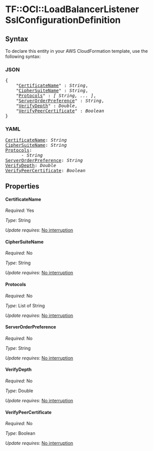 # TF::OCI::LoadBalancerListener SslConfigurationDefinition

## Syntax

To declare this entity in your AWS CloudFormation template, use the following syntax:

### JSON

<pre>
{
    "<a href="#certificatename" title="CertificateName">CertificateName</a>" : <i>String</i>,
    "<a href="#ciphersuitename" title="CipherSuiteName">CipherSuiteName</a>" : <i>String</i>,
    "<a href="#protocols" title="Protocols">Protocols</a>" : <i>[ String, ... ]</i>,
    "<a href="#serverorderpreference" title="ServerOrderPreference">ServerOrderPreference</a>" : <i>String</i>,
    "<a href="#verifydepth" title="VerifyDepth">VerifyDepth</a>" : <i>Double</i>,
    "<a href="#verifypeercertificate" title="VerifyPeerCertificate">VerifyPeerCertificate</a>" : <i>Boolean</i>
}
</pre>

### YAML

<pre>
<a href="#certificatename" title="CertificateName">CertificateName</a>: <i>String</i>
<a href="#ciphersuitename" title="CipherSuiteName">CipherSuiteName</a>: <i>String</i>
<a href="#protocols" title="Protocols">Protocols</a>: <i>
      - String</i>
<a href="#serverorderpreference" title="ServerOrderPreference">ServerOrderPreference</a>: <i>String</i>
<a href="#verifydepth" title="VerifyDepth">VerifyDepth</a>: <i>Double</i>
<a href="#verifypeercertificate" title="VerifyPeerCertificate">VerifyPeerCertificate</a>: <i>Boolean</i>
</pre>

## Properties

#### CertificateName

_Required_: Yes

_Type_: String

_Update requires_: [No interruption](https://docs.aws.amazon.com/AWSCloudFormation/latest/UserGuide/using-cfn-updating-stacks-update-behaviors.html#update-no-interrupt)

#### CipherSuiteName

_Required_: No

_Type_: String

_Update requires_: [No interruption](https://docs.aws.amazon.com/AWSCloudFormation/latest/UserGuide/using-cfn-updating-stacks-update-behaviors.html#update-no-interrupt)

#### Protocols

_Required_: No

_Type_: List of String

_Update requires_: [No interruption](https://docs.aws.amazon.com/AWSCloudFormation/latest/UserGuide/using-cfn-updating-stacks-update-behaviors.html#update-no-interrupt)

#### ServerOrderPreference

_Required_: No

_Type_: String

_Update requires_: [No interruption](https://docs.aws.amazon.com/AWSCloudFormation/latest/UserGuide/using-cfn-updating-stacks-update-behaviors.html#update-no-interrupt)

#### VerifyDepth

_Required_: No

_Type_: Double

_Update requires_: [No interruption](https://docs.aws.amazon.com/AWSCloudFormation/latest/UserGuide/using-cfn-updating-stacks-update-behaviors.html#update-no-interrupt)

#### VerifyPeerCertificate

_Required_: No

_Type_: Boolean

_Update requires_: [No interruption](https://docs.aws.amazon.com/AWSCloudFormation/latest/UserGuide/using-cfn-updating-stacks-update-behaviors.html#update-no-interrupt)

